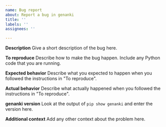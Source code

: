 ```yaml
---
name: Bug report
about: Report a bug in genanki
title: ''
labels: ''
assignees: ''

---
```


**Description**
Give a short description of the bug here.

**To reproduce**
Describe how to make the bug happen. Include any Python code that you are running.

**Expected behavior**
Describe what you expected to happen when you followed the instructions in "To reproduce".

**Actual behavior**
Describe what actually happened when you followed the instructions in "To reproduce".

**genanki version**
Look at the output of `pip show genanki` and enter the version here.

**Additional context**
Add any other context about the problem here.
